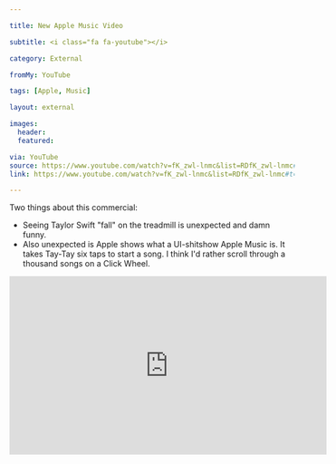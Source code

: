 ```yaml
---

title: New Apple Music Video

subtitle: <i class="fa fa-youtube"></i>

category: External

fromMy: YouTube

tags: [Apple, Music]

layout: external

images:
  header:
  featured:

via: YouTube
source: https://www.youtube.com/watch?v=fK_zwl-lnmc&list=RDfK_zwl-lnmc#t=0
link: https://www.youtube.com/watch?v=fK_zwl-lnmc&list=RDfK_zwl-lnmc#t=0

---
```

Two things about this commercial:

 - Seeing Taylor Swift "fall" on the treadmill is unexpected and damn funny.
 - Also unexpected is Apple shows what a UI-shitshow Apple Music is.  It takes Tay-Tay six taps to start a song.  I think I'd rather scroll through a thousand songs on a Click Wheel.

<iframe width="560" height="315" src="https://www.youtube.com/embed/fK_zwl-lnmc?list=RDfK_zwl-lnmc&amp;showinfo=0" frameborder="0" allowfullscreen></iframe>

